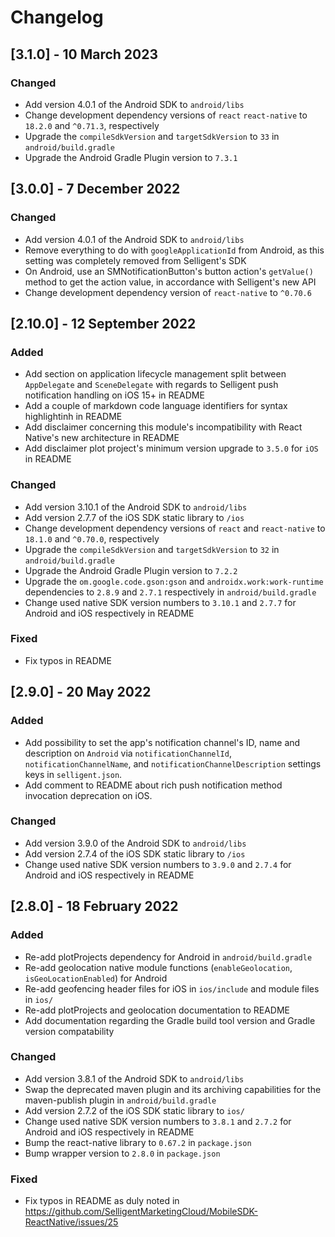 # Changelog

## [3.1.0] - 10 March 2023

### Changed
- Add version 4.0.1 of the Android SDK to `android/libs`
- Change development dependency versions of `react` `react-native` to `18.2.0` and `^0.71.3`, respectively
- Upgrade the `compileSdkVersion` and `targetSdkVersion` to `33` in `android/build.gradle`
- Upgrade the Android Gradle Plugin version to `7.3.1`

## [3.0.0] - 7 December 2022

### Changed
- Add version 4.0.1 of the Android SDK to `android/libs`
- Remove everything to do with `googleApplicationId` from Android, as this setting was completely removed from Selligent's SDK
- On Android, use an SMNotificationButton's button action's `getValue()` method to get the action value, in accordance with Selligent's new API
- Change development dependency version of `react-native` to `^0.70.6`

## [2.10.0] - 12 September 2022

### Added
- Add section on application lifecycle management split between `AppDelegate` and `SceneDelegate` with regards to Selligent push notification handling on iOS 15+ in README
- Add a couple of markdown code language identifiers for syntax highlightinh in README
- Add disclaimer concerning this module's incompatibility with React Native's new architecture in README
- Add disclaimer plot project's minimum version upgrade to `3.5.0` for `iOS` in README

### Changed
- Add version 3.10.1 of the Android SDK to `android/libs`
- Add version 2.7.7 of the iOS SDK static library to `/ios`
- Change development dependency versions of  `react` and `react-native` to `18.1.0` and  `^0.70.0`, respectively
- Upgrade the `compileSdkVersion` and `targetSdkVersion` to `32` in `android/build.gradle`
- Upgrade the Android Gradle Plugin version to `7.2.2`
- Upgrade the `om.google.code.gson:gson` and `androidx.work:work-runtime` dependencies to `2.8.9` and `2.7.1` respectively in `android/build.gradle`
- Change used native SDK version numbers to `3.10.1` and `2.7.7` for Android and iOS respectively in README

### Fixed
- Fix typos in README

## [2.9.0] - 20 May 2022

### Added
- Add possibility to set the app's notification channel's ID, name and description on `Android` via `notificationChannelId`, `notificationChannelName`, and `notificationChannelDescription` settings keys in `selligent.json`.
- Add comment to README about rich push notification method invocation deprecation on iOS.

### Changed
- Add version 3.9.0 of the Android SDK to `android/libs`
- Add version 2.7.4 of the iOS SDK static library to `/ios`
- Change used native SDK version numbers to `3.9.0` and `2.7.4` for Android and iOS respectively in README

## [2.8.0] - 18 February 2022

### Added
- Re-add plotProjects dependency for Android in `android/build.gradle`
- Re-add geolocation native module functions (`enableGeolocation`, `isGeoLocationEnabled`) for Android
- Re-add geofencing header files for iOS in `ios/include` and module files in `ios/`
- Re-add plotProjects and geolocation documentation to README
- Add documentation regarding the Gradle build tool version and Gradle version compatability

### Changed
- Add version 3.8.1 of the Android SDK to `android/libs`
- Swap the deprecated maven plugin and its archiving capabilities for the maven-publish plugin in `android/build.gradle`
- Add version 2.7.2 of the iOS SDK static library to `ios/`
- Change used native SDK version numbers to `3.8.1` and `2.7.2` for Android and iOS respectively in README
- Bump the react-native library to `0.67.2` in `package.json`
- Bump wrapper version to `2.8.0` in `package.json`

### Fixed
 - Fix typos in README as duly noted in https://github.com/SelligentMarketingCloud/MobileSDK-ReactNative/issues/25
